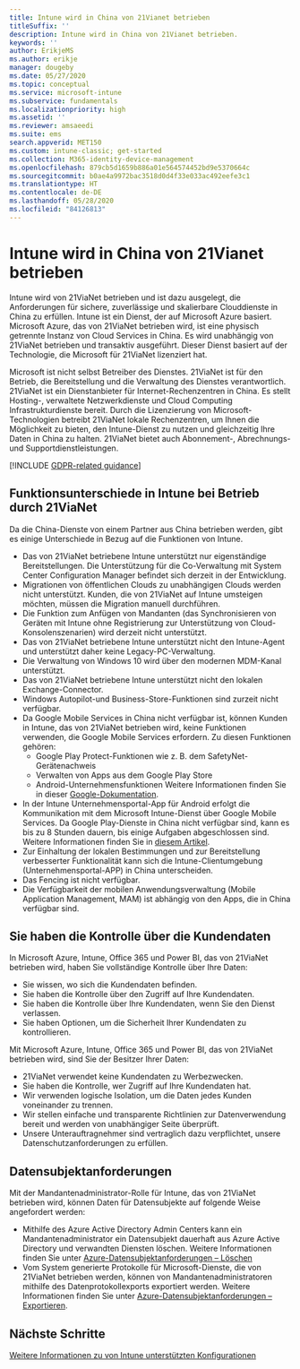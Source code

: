 ```yaml
---
title: Intune wird in China von 21Vianet betrieben
titleSuffix: ''
description: Intune wird in China von 21Vianet betrieben.
keywords: ''
author: ErikjeMS
ms.author: erikje
manager: dougeby
ms.date: 05/27/2020
ms.topic: conceptual
ms.service: microsoft-intune
ms.subservice: fundamentals
ms.localizationpriority: high
ms.assetid: ''
ms.reviewer: amsaeedi
ms.suite: ems
search.appverid: MET150
ms.custom: intune-classic; get-started
ms.collection: M365-identity-device-management
ms.openlocfilehash: 879cb5d1659b886a01e564574452bd9e5370664c
ms.sourcegitcommit: b0ae4a9972bac3518d0d4f33e033ac492eefe3c1
ms.translationtype: HT
ms.contentlocale: de-DE
ms.lasthandoff: 05/28/2020
ms.locfileid: "84126813"
---
```

# <a name="intune-operated-by-21vianet-in-china"></a>Intune wird in China von 21Vianet betrieben  

Intune wird von 21ViaNet betrieben und ist dazu ausgelegt, die Anforderungen für sichere, zuverlässige und skalierbare Clouddienste in China zu erfüllen. Intune ist ein Dienst, der auf Microsoft Azure basiert. Microsoft Azure, das von 21ViaNet betrieben wird, ist eine physisch getrennte Instanz von Cloud Services in China. Es wird unabhängig von 21ViaNet betrieben und transaktiv ausgeführt. Dieser Dienst basiert auf der Technologie, die Microsoft für 21ViaNet lizenziert hat.

Microsoft ist nicht selbst Betreiber des Dienstes. 21ViaNet ist für den Betrieb, die Bereitstellung und die Verwaltung des Dienstes verantwortlich. 21ViaNet ist ein Dienstanbieter für Internet-Rechenzentren in China. Es stellt Hosting-, verwaltete Netzwerkdienste und Cloud Computing Infrastrukturdienste bereit. Durch die Lizenzierung von Microsoft-Technologien betreibt 21ViaNet lokale Rechenzentren, um Ihnen die Möglichkeit zu bieten, den Intune-Dienst zu nutzen und gleichzeitig Ihre Daten in China zu halten. 21ViaNet bietet auch Abonnement-, Abrechnungs- und Supportdienstleistungen.

[!INCLUDE [GDPR-related guidance](../includes/gdpr-dsr-and-stp-note.md)]

## <a name="feature-differences-in-intune-operated-by-21vianet"></a>Funktionsunterschiede in Intune bei Betrieb durch 21ViaNet

Da die China-Dienste von einem Partner aus China betrieben werden, gibt es einige Unterschiede in Bezug auf die Funktionen von Intune. 

- Das von 21ViaNet betriebene Intune unterstützt nur eigenständige Bereitstellungen. Die Unterstützung für die Co-Verwaltung mit System Center Configuration Manager befindet sich derzeit in der Entwicklung.
- Migrationen von öffentlichen Clouds zu unabhängigen Clouds werden nicht unterstützt. Kunden, die von 21ViaNet auf Intune umsteigen möchten, müssen die Migration manuell durchführen.
- Die Funktion zum Anfügen von Mandanten (das Synchronisieren von Geräten mit Intune ohne Registrierung zur Unterstützung von Cloud-Konsolenszenarien) wird derzeit nicht unterstützt.
- Das von 21ViaNet betriebene Intune unterstützt nicht den Intune-Agent und unterstützt daher keine Legacy-PC-Verwaltung.
- Die Verwaltung von Windows 10 wird über den modernen MDM-Kanal unterstützt.
- Das von 21ViaNet betriebene Intune unterstützt nicht den lokalen Exchange-Connector.
- Windows Autopilot-und Business-Store-Funktionen sind zurzeit nicht verfügbar.
- Da Google Mobile Services in China nicht verfügbar ist, können Kunden in Intune, das von 21ViaNet betrieben wird, keine Funktionen verwenden, die Google Mobile Services erfordern. Zu diesen Funktionen gehören:
  - Google Play Protect-Funktionen wie z. B. dem SafetyNet-Gerätenachweis
  - Verwalten von Apps aus dem Google Play Store
  - Android-Unternehmensfunktionen Weitere Informationen finden Sie in dieser [Google-Dokumentation](https://support.google.com/work/android/answer/6270910?hl=en).
- In der Intune Unternehmensportal-App für Android erfolgt die Kommunikation mit dem Microsoft Intune-Dienst über Google Mobile Services. Da Google Play-Dienste in China nicht verfügbar sind, kann es bis zu 8 Stunden dauern, bis einige Aufgaben abgeschlossen sind. Weitere Informationen finden Sie in [diesem Artikel](https://docs.microsoft.com/mem/intune/apps/manage-without-gms#limitations-of-intune-device-administrator-management-when-gms-is-unavailable). 
- Zur Einhaltung der lokalen Bestimmungen und zur Bereitstellung verbesserter Funktionalität kann sich die Intune-Clientumgebung (Unternehmensportal-APP) in China unterscheiden.
- Das Fencing ist nicht verfügbar.
- Die Verfügbarkeit der mobilen Anwendungsverwaltung (Mobile Application Management, MAM) ist abhängig von den Apps, die in China verfügbar sind.

## <a name="you-control-customer-data"></a>Sie haben die Kontrolle über die Kundendaten

In Microsoft Azure, Intune, Office 365 und Power BI, das von 21ViaNet betrieben wird, haben Sie vollständige Kontrolle über Ihre Daten:
- Sie wissen, wo sich die Kundendaten befinden.
- Sie haben die Kontrolle über den Zugriff auf Ihre Kundendaten.
- Sie haben die Kontrolle über Ihre Kundendaten, wenn Sie den Dienst verlassen.
- Sie haben Optionen, um die Sicherheit Ihrer Kundendaten zu kontrollieren.

Mit Microsoft Azure, Intune, Office 365 und Power BI, das von 21ViaNet betrieben wird, sind Sie der Besitzer Ihrer Daten:
- 21ViaNet verwendet keine Kundendaten zu Werbezwecken.
- Sie haben die Kontrolle, wer Zugriff auf Ihre Kundendaten hat.
- Wir verwenden logische Isolation, um die Daten jedes Kunden voneinander zu trennen.
- Wir stellen einfache und transparente Richtlinien zur Datenverwendung bereit und werden von unabhängiger Seite überprüft.
- Unsere Unterauftragnehmer sind vertraglich dazu verpflichtet, unsere Datenschutzanforderungen zu erfüllen.

## <a name="data-subject-requests"></a>Datensubjektanforderungen

Mit der Mandantenadministrator-Rolle für Intune, das von 21ViaNet betrieben wird, können Daten für Datensubjekte auf folgende Weise angefordert werden:

- Mithilfe des Azure Active Directory Admin Centers kann ein Mandantenadministrator ein Datensubjekt dauerhaft aus Azure Active Directory und verwandten Diensten löschen. Weitere Informationen finden Sie unter [Azure-Datensubjektanforderungen – Löschen](https://docs.microsoft.com/microsoft-365/compliance/gdpr-dsr-azure?view=o365-worldwide#step-5-delete)
- Vom System generierte Protokolle für Microsoft-Dienste, die von 21ViaNet betrieben werden, können von Mandantenadministratoren mithilfe des Datenprotokollexports exportiert werden. Weitere Informationen finden Sie unter [Azure-Datensubjektanforderungen – Exportieren](https://docs.microsoft.com/microsoft-365/compliance/gdpr-dsr-azure?view=o365-worldwide#step-6-export).

## <a name="next-steps"></a>Nächste Schritte

[Weitere Informationen zu von Intune unterstützten Konfigurationen](supported-devices-browsers.md)